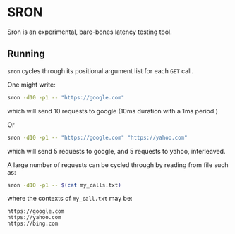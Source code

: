# SRON

Sron is an experimental, bare-bones latency testing tool.


## Running

`sron` cycles through its positional argument list for each `GET` call.

One might write:

```sh
sron -d10 -p1 -- "https://google.com"
```

which will send 10 requests to google (10ms duration with a 1ms period.)

Or

```sh
sron -d10 -p1 -- "https://google.com" "https://yahoo.com"
```

which will send 5 requests to google, and 5 requests to yahoo, interleaved.

A large number of requests can be cycled through by reading from file such as:

```sh
sron -d10 -p1 -- $(cat my_calls.txt)
```

where the contexts of `my_call.txt` may be:

```text
https://google.com
https://yahoo.com
https://bing.com
```
